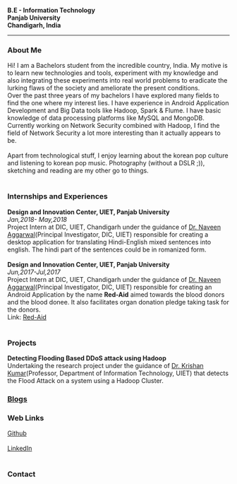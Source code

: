 **B.E - Information Technology**<br>
**Panjab University**<br>
**Chandigarh, India**<br>
<hr>

### About Me
Hi! I am a Bachelors student from the incredible country, India. My motive is to learn new technologies and tools, experiment with my knowledge and also integrating these experiments into real world problems to eradicate the lurking flaws of the society and ameliorate the present conditions.<br>
Over the past three years of my bachelors I have explored many fields to find the one where my interest lies. I have experience in Android Application Development and Big Data tools like Hadoop, Spark & Flume. I have basic knowledge of data processing platforms like MySQL and MongoDB.<br>
Currently working on Network Security combined with Hadoop, I find the field of Network Security a lot more interesting than it actually appears to be.<br><br>
Apart from technological stuff, I enjoy learning about the korean pop culture and listening to korean pop music. Photography
(without a DSLR ;)), sketching and reading are my other go to things.<br><br>
### Internships and Experiences
**Design and Innovation Center, UIET, Panjab University**<br>
_Jan,2018- May,2018_<br>
Project Intern at DIC, UIET, Chandigarh under the guidance of [Dr. Naveen Aggarwal]( )(Principal Investigator, DIC, UIET) responsible for creating a desktop application for translating Hindi-English mixed sentences into english. The hindi part of the sentences could be in romanized form.<br><br>
**Design and Innovation Center, UIET, Panjab University**<br>
_Jun,2017-Jul,2017_<br>
Project Intern at DIC, UIET, Chandigarh under the guidance of [Dr. Naveen Aggarwal]( )(Principal Investigator, DIC, UIET) responsible for creating an Android Application by the name **Red-Aid** aimed towards the blood donors and the blood donee. It also facilitates organ donation pledge taking task for the donors.<br>
Link: [Red-Aid](https://play.google.com/store/apps/details?id=com.DIC.RedAid.Application)<br><br>
### Projects
**Detecting Flooding Based DDoS attack using Hadoop**<br>
Undertaking the research project under the guidance of [Dr. Krishan Kumar]()(Professor, Department of Information Technology, UIET) that detects the Flood Attack on a system using a Hadoop Cluster.<br>
### [Blogs](BLOG.md)
### Web Links
[Github](https://github.com/97arushisharma)<br><br>
[LinkedIn](https://linkedin.com/in/arushi-sharma-958367125/)<br><br>

### Contact

